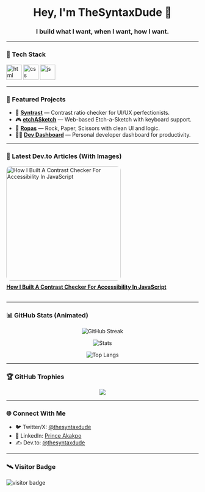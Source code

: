 <h1 align="center">Hey, I'm TheSyntaxDude 👋</h1>
<h3 align="center">I build what I want, when I want, how I want.</h3>

---

### 🔧 Tech Stack
<p align="left">
  <img src="https://cdn.jsdelivr.net/gh/devicons/devicon/icons/html5/html5-original.svg" alt="html" width="40" height="40"/>
  <img src="https://cdn.jsdelivr.net/gh/devicons/devicon/icons/css3/css3-original.svg" alt="css" width="40" height="40"/>
  <img src="https://cdn.jsdelivr.net/gh/devicons/devicon/icons/javascript/javascript-original.svg" alt="js" width="40" height="40"/>
</p>

---

### 🚀 Featured Projects
- 🎨 [**Syntrast**](https://github.com/thesyntaxdude/syntrast) — Contrast ratio checker for UI/UX perfectionists.
- 🎮 [**etchASketch**](https://github.com/thesyntaxdude/etchASketch) — Web-based Etch-a-Sketch with keyboard support.
- 🥊 [**Ropas**](https://github.com/thesyntaxdude/ropas) — Rock, Paper, Scissors with clean UI and logic.
- 🧑‍💻 [**Dev Dashboard**](https://github.com/thesyntaxdude/dev-dashboard) — Personal developer dashboard for productivity.

---

### 📝 Latest Dev.to Articles (With Images)
<!-- DEVTO:START -->


<a href="https://dev.to/thesyntaxdude/how-i-built-a-contrast-checker-for-accessibility-in-javascript-2c6m" target="_blank">
  <img src="https://media2.dev.to/dynamic/image/width=1000,height=500,fit=cover,gravity=auto,format=auto/https%3A%2F%2Fdev-to-uploads.s3.amazonaws.com%2Fuploads%2Farticles%2F8tcvlv3egsl8w34s9fxt.png" width="300" alt="How I Built A Contrast Checker For Accessibility In JavaScript" style="border-radius:10px;margin-bottom:8px"/><br/>
  <strong>How I Built A Contrast Checker For Accessibility In JavaScript</strong>
</a>
<br/><br/>
<!-- DEVTO:END -->

---

### 📊 GitHub Stats (Animated)

<p align="center">
  <img src="https://github-readme-streak-stats.herokuapp.com/?user=thesyntaxdude&theme=tokyonight" alt="GitHub Streak"/>
</p>

<p align="center">
  <img src="https://github-readme-stats.vercel.app/api?username=thesyntaxdude&show_icons=true&theme=tokyonight&count_private=true&include_all_commits=true&hide=issues" alt="Stats" />
</p>

<p align="center">
  <img src="https://github-readme-stats.vercel.app/api/top-langs/?username=thesyntaxdude&layout=compact&theme=tokyonight" alt="Top Langs"/>
</p>

---

### 🏆 GitHub Trophies
<p align="center">
  <img src="https://github-profile-trophy.vercel.app/?username=thesyntaxdude&theme=tokyonight&column=7"/>
</p>

---

### 🌐 Connect With Me
- 🐦 Twitter/X: [@thesyntaxdude](https://twitter.com/thesyntaxdude)
- 💼 LinkedIn: [Prince Akakpo](https://linkedin.com/in/princeakakpo)
- ✍️ Dev.to: [@thesyntaxdude](https://dev.to/thesyntaxdude)

---

### 🛰️ Visitor Badge
<p align="left">
  <img src="https://komarev.com/ghpvc/?username=thesyntaxdude&style=flat-square&color=blue" alt="visitor badge"/>
</p>
